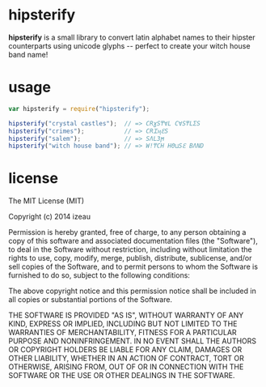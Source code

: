 hipsterify
==========

**hipsterify** is a small library to convert latin alphabet names to their
hipster counterparts using unicode glyphs -- perfect to create your witch house
band name!

usage
=====

```javascript
var hipsterify = require("hipsterify");

hipsterify("crystal castles");  // => CRɣS₸∀L C∀S₸LΣS
hipsterify("crimes");           // => CRᏆӎℇS
hipsterify("salem");            // => SɅL3ϻ
hipsterify("witch house band"); // => W!₸CH HΘ⊔Sℇ BɅND
```

license
=======

The MIT License (MIT)

Copyright (c) 2014 izeau

Permission is hereby granted, free of charge, to any person obtaining a copy
of this software and associated documentation files (the "Software"), to deal
in the Software without restriction, including without limitation the rights
to use, copy, modify, merge, publish, distribute, sublicense, and/or sell
copies of the Software, and to permit persons to whom the Software is
furnished to do so, subject to the following conditions:

The above copyright notice and this permission notice shall be included in
all copies or substantial portions of the Software.

THE SOFTWARE IS PROVIDED "AS IS", WITHOUT WARRANTY OF ANY KIND, EXPRESS OR
IMPLIED, INCLUDING BUT NOT LIMITED TO THE WARRANTIES OF MERCHANTABILITY,
FITNESS FOR A PARTICULAR PURPOSE AND NONINFRINGEMENT. IN NO EVENT SHALL THE
AUTHORS OR COPYRIGHT HOLDERS BE LIABLE FOR ANY CLAIM, DAMAGES OR OTHER
LIABILITY, WHETHER IN AN ACTION OF CONTRACT, TORT OR OTHERWISE, ARISING FROM,
OUT OF OR IN CONNECTION WITH THE SOFTWARE OR THE USE OR OTHER DEALINGS IN
THE SOFTWARE.
